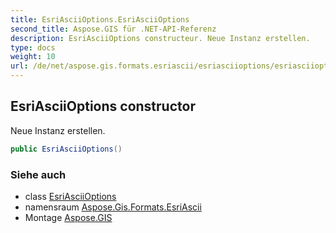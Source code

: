 ```yaml
---
title: EsriAsciiOptions.EsriAsciiOptions
second_title: Aspose.GIS für .NET-API-Referenz
description: EsriAsciiOptions constructeur. Neue Instanz erstellen.
type: docs
weight: 10
url: /de/net/aspose.gis.formats.esriascii/esriasciioptions/esriasciioptions/
---
```

## EsriAsciiOptions constructor

Neue Instanz erstellen.

```csharp
public EsriAsciiOptions()
```

### Siehe auch

* class [EsriAsciiOptions](../)
* namensraum [Aspose.Gis.Formats.EsriAscii](../../esriasciioptions/)
* Montage [Aspose.GIS](../../../)


